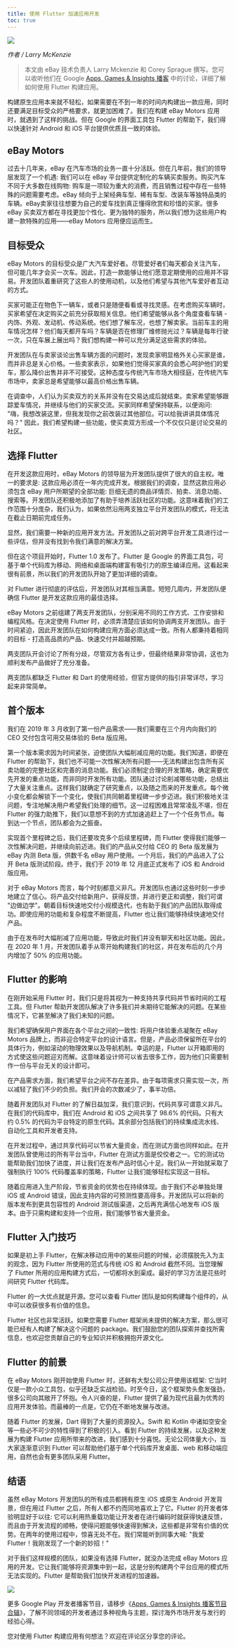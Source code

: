 ```yaml
---
title: 使用 Flutter 加速应用开发
toc: true
---
```


![](https://devrel.andfun.cn/devrel/posts/2021/04/c1e6141049825.gif)

*作者 / Larry McKenzie*

> 本文由 eBay 技术负责人 Larry Mckenzie 和 Corey Sprague 撰写。您可以收听他们在 Google [Apps, Games & Insights 播客](https://zhuanlan.zhihu.com/p/337692560) 中的讨论，详细了解如何使用 Flutter 构建应用。

构建原生应用本来就不轻松，如果需要在不到一年的时间内构建出一款应用，同时还要满足目标受众的严格要求，就更加困难了。我们在构建 eBay Motors 应用时，就遇到了这样的挑战。但在 Google 的界面工具包 Flutter 的帮助下，我们得以快速针对 Android 和 iOS 平台提供优质且一致的体验。

## **eBay Motors**

过去十几年来，eBay 在汽车市场的业务一直十分活跃。但在几年前，我们的领导层发现了一个机遇: 我们可以在 eBay 平台提供定制化的车辆买卖服务。购买汽车不同于大多数在线购物: 购车是一项较为重大的消费，而且销售过程中存在一些特殊的问题需要考虑。eBay 倾向于上架经典车型、稀有车型、改装车等独特品类的车辆。eBay卖家往往想要为自己的爱车找到真正懂得欣赏和珍惜的买家。很多 eBay 买卖双方都在寻找更加个性化、更为独特的服务，所以我们想为这些用户构建一款特殊的应用——eBay Motors 应用便应运而生。

## **目标受众**

eBay Motors 的目标受众是广大汽车爱好者。尽管爱好者们每天都会关注汽车，但可能几年才会买一次车。因此，打造一款能够让他们愿意定期使用的应用并不容易。开发团队着重研究了这些人的使用动机，以及他们希望与其他汽车爱好者互动的方式。

买家可能正在物色下一辆车，或者只是随便看看或寻找灵感。在考虑购买车辆时，买家希望在决定购买之前充分获取相关信息。他们希望能够从各个角度查看车辆 - 内饰、外观、发动机、传动系统。他们想了解车况，也想了解卖家。当前车主的用车情况怎样？他们每天都开车吗？车辆是否在修理厂维修抛光过？车辆是每年行驶一次，只在车展上展出吗？我们想构建一种可以充分满足这些需求的体验。

开发团队在与卖家谈论出售车辆方面的问题时，发现卖家明显格外关心买家是谁，而并非总是关心价格。一些卖家表示，如果他们觉得买家真的会悉心呵护他们的爱车，那么降价出售并非不可接受。这种态度与传统汽车市场大相径庭，在传统汽车市场中，卖家总是希望能够以最高价格出售车辆。

在调查中，人们认为买卖双方的关系并没有在交易达成后就结束。卖家希望能够跟踪爱车情况，并继续与他们的买家交流。买家同样希望保持联系，以便询问: "嗨，我想改装这里，但我发现你之前改装过其他部位。可以给我讲讲具体情况吗？" 因此，我们希望构建一些功能，使买卖双方形成一个不仅仅只是讨论交易的社区。

## **选择 Flutter**

在开发这款应用时，eBay Motors 的领导层为开发团队提供了很大的自主权。唯一的要求是: 这款应用必须在一年内完成开发。根据我们的调查，显然这款应用必须包含 eBay 用户所期望的全部功能: 巨细无遗的商品详情页、拍卖、消息功能、搜索等。开发团队还积极地添加了有助于培养活跃社区的功能。这意味着我们的工作范围十分庞杂，我们认为，如果依然沿用两支独立平台开发团队的模式，将无法在截止日期前完成任务。

显然，我们需要一种新的应用开发方法。开发团队之前对跨平台开发工具进行过一些评估，但并没有找到令我们满意的解决方案。

但在这个项目开始时，Flutter 1.0 发布了。Flutter 是 Google 的界面工具包，可基于单个代码库为移动、网络和桌面端构建富有吸引力的原生编译应用。这看起来很有前景，所以我们的开发团队开始了更加详细的调查。

对 Flutter 进行彻底的评估后，开发团队对其相当满意。短短几周内，开发团队便确信 Flutter 是开发这款应用的最佳选择。

eBay Motors 之前组建了两支开发团队，分别采用不同的工作方式、工作安排和编程风格。在决定使用 Flutter 时，必须弄清楚应该如何协调两支开发团队。由于时间紧迫，因此开发团队在如何构建应用方面必须达成一致。所有人都秉持着相同的目标 - 打造高品质的产品、快速交付并超越预期。

两支团队开会讨论了所有分歧，尽管双方各有让步，但最终结果非常协调，这也为顺利发布产品做好了充分准备。

两支团队都缺乏 Flutter 和 Dart 的使用经验，但官方提供的指引非常详尽，学习起来非常简单。

## **首个版本**

我们在 2019 年 3 月收到了第一份产品需求——我们需要在三个月内向我们的 CEO 交付包含可用交易体验的 Beta 版应用。

第一个版本需求因为时间紧张，迫使团队大幅削减应用的功能。我们知道，即便在 Flutter 的帮助下，我们也不可能一次性解决所有问题——无法构建出包含所有买卖功能的完整社区和完善的消息功能。我们必须制定合理的开发策略，确定需要优先开发的重点功能，而非同时开发所有功能。团队通过讨论削减哪些功能，总结出了大量关注重点。这样我们就确定了研究重点，以及随之而来的开发重点。每个微小变化都会解锁下一个变化，使我们共同朝着里程碑一步步迈进。我们积极地关注问题，专注地解决用户希望我们处理的细节。这一过程困难且常常凌乱不堪，但在 Flutter 的强力助推下，我们以意想不到的方式加速追赶上了一个个任务节点。每到达一个节点，团队都会为之振奋。

实现首个里程碑之后，我们还要攻克多个后续里程碑，而 Flutter 使得我们能够一次性解决问题，并继续向前迈进。我们的产品从交付给 CEO 的 Beta 版发展为 eBay 内测 Beta 版，供数千名 eBay 用户使用。一个月后，我们的产品进入了公开 Beta 版测试阶段。终于，我们于 2019 年 12 月底正式发布了 iOS 和 Android 版应用。

对于 eBay Motors 而言，每个时刻都意义非凡。开发团队也通过这些时刻一步步地建立了信心。将产品交付给新用户、获得反馈，并进行更正和调整，我们可谓 "边做边学"。朝着目标快速地交付小规模迭代，也有助于我们的产品团队取得成功。即使应用的功能和复杂程度不断提高，Flutter 也让我们能够持续快速地交付产品。

由于在发布时大幅削减了应用功能，导致此时我们并没有聊天和社区功能。因此，在 2020 年 1 月，开发团队着手从零开始构建我们的社区，并在发布后的几个月内增加了 50% 的应用功能。

## **Flutter 的影响**

在刚开始采用 Flutter 时，我们只是将其视为一种支持共享代码并节省时间的工程工具。但 Flutter 帮助开发团队解决了许多我们并未期待它能解决的问题。在某些情况下，它甚至解决了我们未知的问题。

我们希望确保用户界面在各个平台之间的一致性: 将用户体验重点凝聚在 eBay Motors 品牌上，而非迎合特定平台的设计语言。但是，产品必须保留所在平台的具体行为，例如滚动的物理效果以及导航机制。幸运的是，Flutter 以开箱即用的方式使这些问题迎刃而解。这意味着设计师可以省去很多工作，因为他们只需要制作一份与平台无关的设计即可。

在产品需求方面，我们希望平台之间不存在差异。由于每项需求只需实现一次，所以减轻了我们不少的负担。我们开会的次数减少了，事半功倍。

随着开发团队对 Flutter 的了解日益加深，我们意识到，代码共享可谓意义非凡。在我们的代码库中，我们在 Android 和 iOS 之间共享了 98.6% 的代码。只有大约 0.5% 的代码为平台特定的原生代码。其余部分包括我们的持续集成流水线、自动化工具和开发者支持。

在开发过程中，通过共享代码可以节省大量资金，而在测试方面也同样如此。在开发团队曾使用过的所有平台当中，Flutter 在测试方面是佼佼者之一。它的测试功能帮助我们加快了进度，并让我们在发布产品时信心十足。我们从一开始就采取了强制执行 100% 代码覆盖率的策略，Flutter 让我们能够轻松实现这一目标。

随着应用进入生产阶段，节省资金的优势也在持续体现。由于我们不必单独处理 iOS 或 Android 错误，因此支持内容的可预测性要高得多。开发团队可以将新的版本发布到更具包容性的 Android 测试版渠道，之后再充满信心地发布 iOS 版本。由于只需构建和支持一个应用，我们能够节省大量资金。

## **Flutter 入门技巧**

如果是初上手 Flutter，在解决移动应用中的某些问题的时候，必须摆脱先入为主的观念，因为 Flutter 所使用的范式与传统 iOS 和 Android 截然不同。当您理解了 Flutter 所用的应用构建方式后，一切都将水到渠成。最好的学习方法是花些时间研究 Flutter 代码库。

Flutter 的一大优点就是开源。您可以查看 Flutter 团队是如何构建每个组件的，从中可以收获很多有价值的信息。

Flutter 社区也非常活跃。如果您需要 Flutter 框架尚未提供的解决方案，那么很可能已经有人构建了解决这个问题的 package。我们鼓励您的团队探索并查找所需信息，也欢迎您贡献自己的专业知识并积极拥抱开源文化。

## **Flutter 的前景**

在 eBay Motors 刚开始使用 Flutter 时，还鲜有大型公司公开使用该框架: 它当时仅是一款小众工具包，似乎还缺乏实战检验。时至今日，这个框架势头愈发强劲，很多公司向其敞开了怀抱。令人兴奋的是，Flutter 提供了最为现代且最为优秀的应用开发体验。而最棒的一点是，它仍在不断地发展与改进。

随着 Flutter 的发展，Dart 得到了大量的资源投入。Swift 和 Kotlin 中诸如空安全等一些必不可少的特性得到了积极的引入。看到 Flutter 的持续发展，以及这种发展为构建 Flutter 应用所带来的改进，我们感到十分喜悦。无论公司体量大小，当大家逐渐意识到 Flutter 可以帮助他们基于单个代码库开发桌面、web 和移动端应用，自然也会有更多团队采用 Flutter。

## **结语**

虽然 eBay Motors 开发团队的所有成员都拥有原生 iOS 或原生 Android 开发背景，但在用过 Flutter 之后，所有人都不约而同地喜欢上了它。Flutter 的开发者体验明显好于以往: 它可以利用热重载功能让开发者在进行编码时就获得快速反馈，而且由于开发流程的顺畅，使得问题能够快速得到解决，这些都是非常有价值的优势。在两年的使用过程中，惊喜无处不在。我们常能听到同事大喊: "我爱 Flutter！我刚发现了一个新的妙招！"

对于我们这样规模的团队，如果没有选择 Flutter，就没办法完成 eBay Motors 应用的开发。它让我们能够将资源集中到一起，这是分别构建两个平台应用的模式所无法实现的。Flutter 是帮助我们加快开发进程的加速器。

![](https://devrel.andfun.cn/devrel/posts/2021/04/3ac77f1134a10.gif)

更多 Google Play 开发者播客节目，请移步《[Apps, Games & Insights 播客节目合辑](https://www.ximalaya.com/keji/34766927/)》，了解不同领域的开发者通过多种视角与主题，探讨海外市场开发与发行的经验心得。

您对使用 Flutter 构建应用有何想法？欢迎在评论区分享您的评论。